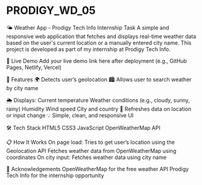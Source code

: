 # PRODIGY_WD_05

🌤 Weather App - Prodigy Tech Info Internship Task
A simple and responsive web application that fetches and displays real-time weather data based on the user's current location or a manually entered city name. This project is developed as part of my internship at Prodigy Tech Info.

🚀 Live Demo
Add your live demo link here after deployment (e.g., GitHub Pages, Netlify, Vercel)

📌 Features
🌍 Detects user’s geolocation
🏙 Allows user to search weather by city name

🌦 Displays:
Current temperature
Weather conditions (e.g., cloudy, sunny, rainy)
Humidity
Wind speed
City and country
🔄 Refreshes data on location or input change
💡 Simple, clean, and responsive UI

🛠 Tech Stack
HTML5
CSS3
JavaScript 
OpenWeatherMap API

📋 How It Works
On page load:
Tries to get user’s location using the Geolocation API
Fetches weather data from OpenWeatherMap using coordinates
On city input:
Fetches weather data using city name

📢 Acknowledgements
OpenWeatherMap for the free weather API
Prodigy Tech Info for the internship opportunity
